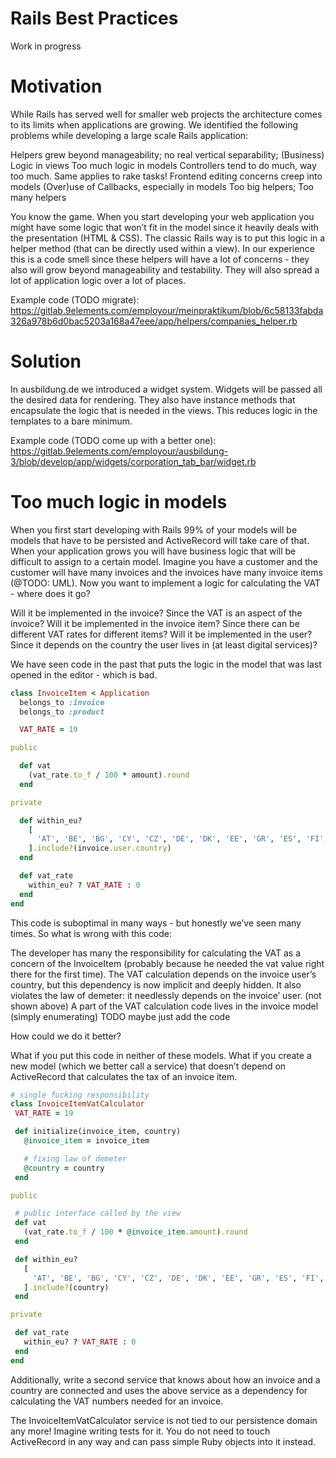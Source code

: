 # Rails Best Practices

Work in progress

# Motivation

While Rails has served well for smaller web projects the architecture comes to its limits when applications are growing. We identified the following problems while developing a large scale Rails application:

Helpers grew beyond manageability; no real vertical separability; (Business) Logic in views
Too much logic in models
Controllers tend to do much, way too much. Same applies to rake tasks!
Frontend editing concerns creep into models
(Over)use of Callbacks, especially in models
Too big helpers; Too many helpers

You know the game. When you start developing your web application you might have some logic that won’t fit in the model since it heavily deals with the presentation (HTML & CSS). The classic Rails way is to put this logic in a helper method (that can be directly used within a view). In our experience this is a code smell since these helpers will have a lot of concerns - they also will grow beyond manageability and testability. They will also spread a lot of application logic over a lot of places.

Example code (TODO migrate):
https://gitlab.9elements.com/employour/meinpraktikum/blob/6c58133fabda326a978b6d0bac5203a168a47eee/app/helpers/companies_helper.rb

# Solution

In ausbildung.de we introduced a widget system. Widgets will be passed all the desired data for rendering. They also have instance methods that encapsulate the logic that is needed in the views. This reduces logic in the templates to a bare minimum.


Example code (TODO come up with a better one):
https://gitlab.9elements.com/employour/ausbildung-3/blob/develop/app/widgets/corporation_tab_bar/widget.rb

# Too much logic in models

When you first start developing with Rails 99% of your models will be models that have to be persisted and ActiveRecord will take care of that. When your application grows you will have business logic that will be difficult to assign to a certain model. Imagine you have a customer and the customer will have many invoices and the invoices have many invoice items (@TODO: UML). Now you want to implement a logic for calculating the VAT - where does it go?

Will it be implemented in the invoice? Since the VAT is an aspect of the invoice?
Will it be implemented in the invoice item? Since there can be different VAT rates for different items?
Will it be implemented in the user? Since it depends on the country the user lives in (at least digital services)?

We have seen code in the past that puts the logic in the model that was last opened in the editor - which is bad.

```ruby
class InvoiceItem < Application
  belongs_to :invoice
  belongs_to :product

  VAT_RATE = 19

public

  def vat
    (vat_rate.to_f / 100 * amount).round
  end

private

  def within_eu?
    [
      'AT', 'BE', 'BG', 'CY', 'CZ', 'DE', 'DK', 'EE', 'GR', 'ES', 'FI', 'FR', 'GB', 'HU', 'IE', 'IT', 'LT', 'LU', 'LV', 'MT', 'NL', 'PL', 'PT', 'RO', 'SE', 'SI', 'SK'
    ].include?(invoice.user.country)
  end

  def vat_rate
    within_eu? ? VAT_RATE : 0
  end
end
```

This code is suboptimal in many ways - but honestly we’ve seen many times. So what is wrong with this code:

The developer has many the responsibility for calculating the VAT as a concern of the InvoiceItem (probably because he needed the vat value right there for the first time).
The VAT calculation depends on the invoice user’s country, but this dependency is now implicit and deeply hidden.
It also violates the law of demeter: it needlessly depends on the invoice’ user.
(not shown above) A part of the VAT calculation code lives in the invoice model (simply enumerating) TODO maybe just add the code

How could we do it better?

What if you put this code in neither of these models. What if you create a new model (which we better call a service) that doesn’t depend on ActiveRecord that calculates the tax of an invoice item.

```ruby
# single fucking responsibility
class InvoiceItemVatCalculator
 VAT_RATE = 19

 def initialize(invoice_item, country)
   @invoice_item = invoice_item

   # fixing law of demeter
   @country = country
 end

public

 # public interface called by the view
 def vat
   (vat_rate.to_f / 100 * @invoice_item.amount).round
 end

 def within_eu?
   [
     'AT', 'BE', 'BG', 'CY', 'CZ', 'DE', 'DK', 'EE', 'GR', 'ES', 'FI', 'FR', 'GB', 'HU', 'IE', 'IT', 'LT', 'LU', 'LV', 'MT', 'NL', 'PL', 'PT', 'RO', 'SE', 'SI', 'SK'
   ].include?(country)
 end

private

 def vat_rate
   within_eu? ? VAT_RATE : 0
 end
end
```

Additionally, write a second service that knows about how an invoice and a country are connected and uses the above service as a dependency for calculating the VAT numbers needed for an invoice.

The InvoiceItemVatCalculator service is not tied to our persistence domain any more! Imagine writing tests for it. You do not need to touch ActiveRecord in any way and can pass simple Ruby objects into it instead.


